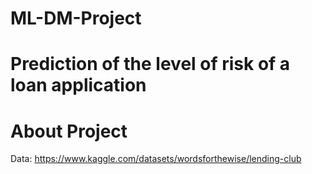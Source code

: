 # ML-DM-Project
# Prediction of the level of risk of a loan application
# About Project
Data: https://www.kaggle.com/datasets/wordsforthewise/lending-club
